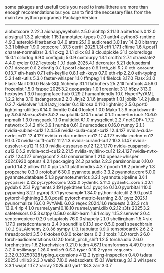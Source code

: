 some pakages and usefull tools you need to install(there are more than enough recomendations but you can to find the neccesary files from the main two python programs):
Package                  Version
------------------------ ---------------
aiobotocore              2.22.0
aiohappyeyeballs         2.5.0
aiohttp                  3.11.13
aioitertools             0.12.0
aiosignal                1.3.2
alembic                  1.15.1
annotated-types          0.7.0
antlr4-python3-runtime   4.9.3
asteroid-filterbanks     0.4.0
attrs                    25.1.0
audioread                3.0.1
av                       14.2.0
bitarray                 3.3.1
blinker                  1.9.0
botocore                 1.37.3
certifi                  2025.1.31
cffi                     1.17.1
cftime                   1.6.4.post1
charset-normalizer       3.4.1
ckzg                     2.1.1
click                    8.1.8
cloudpickle              3.1.1
coloredlogs              15.0.1
colorlog                 6.9.0
configobj                5.0.9
contourpy                1.3.1
crc32c                   2.7.1
ctranslate2              4.4.0
cycler                   0.12.1
cytoolz                  1.0.1
dask                     2025.4.1
decorator                5.2.1
defusedxml               0.7.1
docopt                   0.6.2
donfig                   0.8.1.post1
einops                   0.8.1
eth_abi                  5.2.0
eth-account              0.13.7
eth-hash                 0.7.1
eth-keyfile              0.8.1
eth-keys                 0.7.0
eth-rlp                  2.2.0
eth-typing               5.2.1
eth-utils                5.3.0
faster-whisper           1.1.0
ffmpeg                   1.4
filelock                 3.17.0
Flask                    3.1.0
Flask-Mail               0.10.0
Flask-SQLAlchemy         3.1.1
flatbuffers              25.2.10
fonttools                4.56.0
frozenlist               1.5.0
fsspec                   2025.3.2
geopandas                1.0.1
greenlet                 3.1.1
h5py                     3.13.0
hexbytes                 1.3.0
huggingface-hub          0.29.2
humanfriendly            10.0
HyperPyYAML              1.2.2
idna                     3.10
itsdangerous             2.2.0
Jinja2                   3.1.6
jmespath                 1.0.1
joblib                   1.4.2
julius                   0.2.7
kiwisolver               1.4.8
lazy_loader              0.4
librosa                  0.11.0
lightning                2.5.0.post0
lightning-utilities      0.14.0
llvmlite                 0.44.0
locket                   1.0.0
Mako                     1.3.9
markdown-it-py           3.0.0
MarkupSafe               3.0.2
matplotlib               3.10.1
mdurl                    0.1.2
more-itertools           10.6.0
mpmath                   1.3.0
msgpack                  1.1.0
multidict                6.1.0
mysqlclient              2.2.7
netCDF4                  1.7.2
networkx                 3.4.2
nltk                     3.9.1
numba                    0.61.0
numcodecs                0.16.0
numpy                    2.1.3
nvidia-cublas-cu12       12.4.5.8
nvidia-cuda-cupti-cu12   12.4.127
nvidia-cuda-nvrtc-cu12   12.4.127
nvidia-cuda-runtime-cu12 12.4.127
nvidia-cudnn-cu12        9.1.0.70
nvidia-cufft-cu12        11.2.1.3
nvidia-curand-cu12       10.3.5.147
nvidia-cusolver-cu12     11.6.1.9
nvidia-cusparse-cu12     12.3.1.170
nvidia-cusparselt-cu12   0.6.2
nvidia-nccl-cu12         2.21.5
nvidia-nvjitlink-cu12    12.4.127
nvidia-nvtx-cu12         12.4.127
omegaconf                2.3.0
onnxruntime              1.21.0
openai-whisper           20240930
optuna                   4.2.1
packaging                24.2
pandas                   2.2.3
parsimonious             0.10.0
partd                    1.4.2
pillow                   11.1.0
pip                      25.1.1
platformdirs             4.3.7
pooch                    1.8.2
primePy                  1.3
propcache                0.3.0
protobuf                 6.30.0
pyannote.audio           3.3.2
pyannote.core            5.0.0
pyannote.database        5.1.3
pyannote.metrics         3.2.1
pyannote.pipeline        3.0.1
pycparser                2.22
pycryptodome             3.22.0
pydantic                 2.11.3
pydantic_core            2.33.1
pydub                    0.25.1
Pygments                 2.19.1
pykdtree                 1.4.1
pyogrio                  0.10.0
pyorbital                1.10.0
pyparsing                3.2.1
pyproj                   3.7.1
pyresample               1.34.0
python-dateutil          2.9.0.post0
pytorch-lightning        2.5.0.post0
pytorch-metric-learning  2.8.1
pytz                     2025.1
pyunormalize             16.0.0
PyYAML                   6.0.2
regex                    2024.11.6
requests                 2.32.3
rich                     13.9.4
rlp                      4.1.0
ruamel.yaml              0.18.10
ruamel.yaml.clib         0.2.12
s3fs                     2025.3.2
safetensors              0.5.3
satpy                    0.56.0
scikit-learn             1.6.1
scipy                    1.15.2
semver                   3.0.4
sentencepiece            0.2.0
setuptools               76.0.0
shapely                  2.1.0
shellingham              1.5.4
six                      1.17.0
sortedcontainers         2.4.0
soundfile                0.13.1
soxr                     0.5.0.post1
speechbrain              1.0.2
SQLAlchemy               2.0.38
sympy                    1.13.1
tabulate                 0.9.0
tensorboardX             2.6.2.2
threadpoolctl            3.5.0
tiktoken                 0.9.0
tokenizers               0.21.1
toolz                    1.0.0
torch                    2.6.0
torch-audiomentations    0.12.0
torch_pitch_shift        1.2.5
torchaudio               2.6.0
torchmetrics             1.6.2
torchvision              0.21.0
tqdm                     4.67.1
transformers             4.49.0
triton                   3.2.0
trollimage               1.26.0
trollsift                0.5.3
typer                    0.15.2
types-requests           2.32.0.20250328
typing_extensions        4.12.2
typing-inspection        0.4.0
tzdata                   2025.1
urllib3                  2.3.0
web3                     7.10.0
websockets               15.0.1
Werkzeug                 3.1.3
whisperx                 3.3.1
wrapt                    1.17.2
xarray                   2025.4.0
yarl                     1.18.3
zarr                     3.0.7
